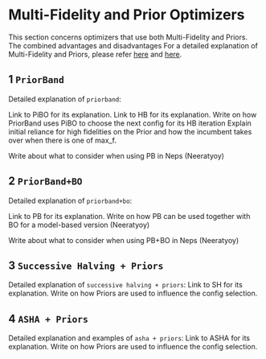 # Multi-Fidelity and Prior Optimizers

This section concerns optimizers that use both Multi-Fidelity and Priors. The combined advantages and disadvantages 
For a detailed explanation of Multi-Fidelity and Priors, please refer [here](../reference/search_algorithms/multifidelity.md) and [here](../reference/search_algorithms/prior.md).

## 1 `PriorBand`

Detailed explanation of `priorband`:

Link to PiBO for its explanation.
Link to HB for its explanation.
Write on how PriorBand uses PiBO to choose the next config for its HB iteration
Explain initial reliance for high fidelities on the Prior and how the incumbent takes over when there is one of max_f.

Write about what to consider when using PB in Neps (Neeratyoy)

## 2 `PriorBand+BO`

Detailed explanation of `priorband+bo`:

Link to PB for its explanation.
Write on how PB can be used together with BO for a model-based version (Neeratyoy)

Write about what to consider when using PB+BO in Neps (Neeratyoy)

## 3 `Successive Halving + Priors`

Detailed explanation of `successive halving + priors`:
Link to SH for its explanation.
Write on how Priors are used to influence the config selection.

## 4 `ASHA + Priors`

Detailed explanation and examples of `asha + priors`:
Link to ASHA for its explanation.
Write on how Priors are used to influence the config selection.
